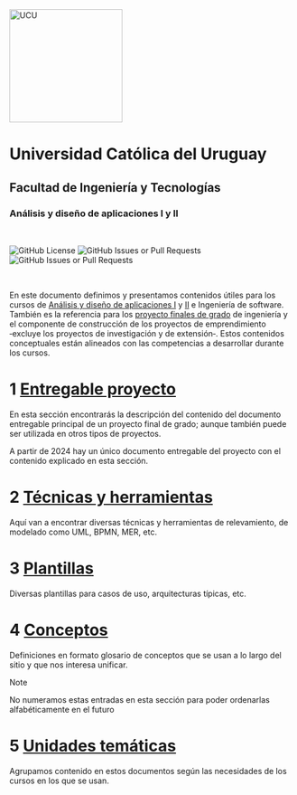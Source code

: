 <img src="https://www.ucu.edu.uy/plantillas/images/logo_ucu.svg" alt="UCU" width="200"/>

# Universidad Católica del Uruguay

## Facultad de Ingeniería y Tecnologías

### Análisis y diseño de aplicaciones I y II

<br/>

![GitHub License](https://img.shields.io/github/license/ucudal/ANDIS_Conceptos)
![GitHub Issues or Pull Requests](https://img.shields.io/github/issues/ucudal/ANDIS_Conceptos)
![GitHub Issues or Pull Requests](https://img.shields.io/github/issues-pr/ucudal/ANDIS_Conceptos)

<br/>

En este documento definimos y presentamos contenidos útiles para los cursos de
[Análisis y diseño de aplicaciones
I](https://webasignatura.ucu.edu.uy/course/view.php?id=22930) y
[II](https://webasignatura.ucu.edu.uy/course/view.php?id=24039) e Ingeniería de
software. También es la referencia para los [proyecto finales de
grado](https://webasignatura.ucu.edu.uy/course/view.php?id=7559) de ingeniería y
el componente de construcción de los proyectos de emprendimiento ‑excluye los
proyectos de investigación y de extensión‑. Estos contenidos conceptuales están
alineados con las competencias a desarrollar durante los cursos.

# 1 [Entregable proyecto](./1_Entregable_proyecto/1__Entregable_proyecto.md)

En esta sección encontrarás la descripción del contenido del documento
entregable principal de un proyecto final de grado; aunque también puede ser
utilizada en otros tipos de proyectos.

A partir de 2024 hay un único documento entregable del proyecto con el contenido
explicado en esta sección.

# 2 [Técnicas y herramientas](./2_Tecnicas_y_herramientas/2__Tecnicas_y_herramientas.md)

Aquí van a encontrar diversas técnicas y herramientas de relevamiento, de
modelado como UML, BPMN, MER, etc.

# 3 [Plantillas](./3_Plantillas/3__Plantillas.md)

Diversas plantillas para casos de uso, arquitecturas típicas, etc.

# 4 [Conceptos](./4_Conceptos/4__Conceptos.md)

Definiciones en formato glosario de conceptos que se usan a lo largo del sitio y
que nos interesa unificar.

> [!NOTE]
> No numeramos estas entradas en esta sección para poder ordenarlas
> alfabéticamente en el futuro

# 5 [Unidades temáticas](./5_Unidades_tematicas/5__Unidades_tematicas.md)

Agrupamos contenido en estos documentos según las necesidades de los cursos en
los que se usan.
